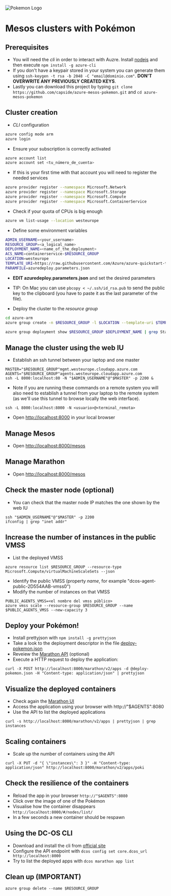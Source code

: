 
![Pokemon Logo](https://raw.githubusercontent.com/capside/azure-mesos-pokemon/master/pokemon.png)

# Mesos clusters with Pokémon

## Prerequisites

* You will need the *cli* in order to interact with Auzre. Install  [nodejs](https://nodejs.org/en/) and then execute  ```npm install -g azure-cli```
* If you don't have a keypair stored in your system you can generate them using ```ssh-keygen -t rsa -b 2048 -C "email@dominio.com"```. **DON'T OVERWRITE ANY PREVIOUSLY CREATED KEYS**.
* Lastly you can download this project by typing ```git clone https://github.com/capside/azure-mesos-pokemon.git``` and ```cd azure-mesos-pokemon```

## Cluster creation

* *CLI* configuration

```bash
azure config mode arm
azure login
``` 
* Ensure your subscription is correctly activated

```bash
azure account list
azure account set <tu_número_de_cuenta>
``` 

* If this is your first time with that account you will need to register the needed services

```bash
azure provider register --namespace Microsoft.Network
azure provider register --namespace Microsoft.Storage
azure provider register --namespace Microsoft.Compute
azure provider register --namespace Microsoft.ContainerService
``` 

* Check if your quota of CPUs is big enough

```bash
azure vm list-usage --location westeurope
```

* Define some environment variables

```bash
ADMIN_USERNAME=<your_username>
RESOURCE_GROUP=<a_logical_name>
DEPLOYMENT_NAME=<name_of_the_deployment>
ACS_NAME=containerservice-$RESOURCE_GROUP
LOCATION=westeurope
TEMPLATE_URI=https://raw.githubusercontent.com/Azure/azure-quickstart-templates/master/101-acs-dcos/azuredeploy.json
PARAMFILE=azuredeploy.parameters.json
```

* **EDIT azuredeploy.parameters.json** and set the desired parameters
* TIP: On Mac you can use ```pbcopy < ~/.ssh/id_rsa.pub``` to send the public key to the clipboard (you have to paste it as the last parameter of the file).

* Deploy the cluster to the *resource group*

```bash
cd azure-arm
azure group create -n $RESOURCE_GROUP -l $LOCATION --template-uri $TEMPLATE_URI -e $PARAMFILE --deployment-name $DEPLOYMENT_NAME

azure group deployment show $RESOURCE_GROUP $DEPLOYMENT_NAME | grep State
```

## Manage the cluster using the web IU

* Establish an ssh tunnel between your laptop and one master

```
MASTER="$RESOURCE_GROUP"mgmt.westeurope.cloudapp.azure.com
AGENTS="$RESOURCE_GROUP"agents.westeurope.cloudapp.azure.com
ssh -L 8000:localhost:80 -N "$ADMIN_USERNAME"@"$MASTER" -p 2200 &
```

* Note if you are running these commands on a remote system you will also need to establish a tunnel from your laptop to the remote system (as we'll use this tunnel to browse locally the web interface).

```
ssh -L 8000:localhost:8000 -N <usuario>@<terminal_remota>
```

* Open [http://localhost:8000](http://localhost:8000) in your local browser

## Manage Mesos

* Open [http://localhost:8000/mesos](http://localhost:8000/mesos) 

## Manage Marathon

* Open [http://localhost:8000/mesos](http://localhost:8000/mesos) 

## Check the master node (optional)

* You can check that the master node IP matches the one shown by the web IU

```
ssh "$ADMIN_USERNAME"@"$MASTER" -p 2200
ifconfig | grep "inet addr"
```

## Increase the number of instances in the public VMSS

* List the deployed VMSS

```
azure resource list $RESOURCE_GROUP --resource-type Microsoft.Compute/virtualMachineScaleSets --json  
``` 

* Identify the public VMSS (property *name*, for example "dcos-agent-public-2D554AAB-vmss0")
* Modify the number of instances on that VMSS

```
PUBLIC_AGENTS_VMSS=<el nombre del vmss público>
azure vmss scale --resource-group $RESOURCE_GROUP --name $PUBLIC_AGENTS_VMSS --new-capacity 3
```

## Deploy your Pokémon!

* Install prettyjson with ```npm install -g prettyjson```
* Take a look to the deployment descriptor in the file [deploy-pokemon.json](https://github.com/capside/azure-mesos-pokemon/blob/master/azure-arm/deploy-pokemon.json)
* Reveiew the [Marathon API](https://mesosphere.github.io/marathon/docs/rest-api.html) (optional)
* Execute a HTTP request to deploy the application:

```
curl -X POST http://localhost:8000/marathon/v2/apps -d @deploy-pokemon.json -H "Content-type: application/json" | prettyjson
```

## Visualize the deployed containers

* Check again the [Marathon UI](http://localhost:8000/marathon)
* Access the application using your browser with http://"$AGENTS":8080
* Use the API to list the deployed applications

```
curl -s http://localhost:8000/marathon/v2/apps | prettyjson | grep instances
```

## Scaling containers

* Scale up the number of containers using the API

```
curl -X PUT -d "{ \"instances\": 3 }" -H "Content-type: application/json" http://localhost:8000/marathon/v2/apps/poki
```

## Check the resilience of the containers

* Reload the app in your browser ```http://"$AGENTS":8080```
* Click over the image of one of the Pokémon
* Visualise how the container disappears ```http://localhost:8000/#/nodes/list/```
* In a few seconds a new container should be respawn

## Using the DC-OS CLI

* Download and install the cli from [official site](https://dcos.io/docs/1.8/usage/cli/install/#windows)
* Configure the API endpoint with ```dcos config set core.dcos_url http://localhost:8000```
* Try to list the deployed apps with ```dcos marathon app list```

## Clean up (**IMPORTANT**)

```
azure group delete --name $RESOURCE_GROUP 
``` 
 
 
 
